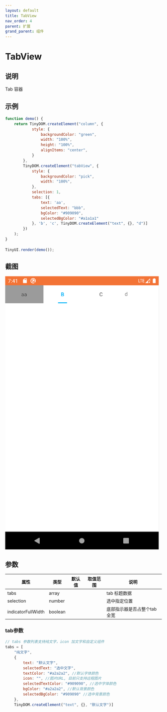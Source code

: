 ```yaml
---
layout: default 
title: TabView
nav_order: 4 
parent: 扩展 
grand_parent: 组件
---
```


# TabView

## 说明

Tab 容器

## 示例

```javascript
function demo() {
    return TinyDOM.createElement("column", {
            style: {
                backgroundColor: "green",
                width: "100%",
                height: "100%",
                alignItems: "center",
            }
        },
        TinyDOM.createElement("tabView", {
            style: {
                backgroundColor: "pick",
                width: "100%",
            },
            selection: 1,
            tabs: [{
                text: 'aa',
                selectedText: "bbb",
                bgColor: "#909090",
                selectedBgColor: "#a1a1a1"
            }, 'b', 'c', TinyDOM.createElement("text", {}, "d")]
        })
    );
}

TinyUI.render(demo());
```
## 截图
<img src="/assets/images/tabView.png"/>

## 参数

| 属性                 | 类型     | 默认值 | 取值范围 | 说明  |
|--------------------| -------- | ------ | ---- | --------------- |
| tabs               | array   |      |    | tab 标题数据         | 
| selection          | number   |      |    | 选中指定位置         |
| indicatorFullWidth | boolean   |      |   | 底部指示器是否占整个tab全宽         |

### tab参数
```javascript
// tabs 参数列表支持纯文字，icon 加文字和自定义组件
tabs = [
    "纯文字", 
    {
        text: "默认文字",
        selectedText: "选中文字",
        textColor: "#a2a2a2", //默认字体颜色
        icon: "", //图片URL, 目前只支持远程图片
        selectedTextColor: "#909090", //选中字体颜色
        bgColor: "#a2a2a2", //默认背景颜色
        selectedBgColor: "#909090" //选中背景颜色
    },
    TinyDOM.createElement("text", {}, "默认文字")]
```
